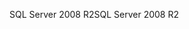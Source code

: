 <span data-ttu-id="c02cb-101">SQL Server 2008 R2</span><span class="sxs-lookup"><span data-stu-id="c02cb-101">SQL Server 2008 R2</span></span>